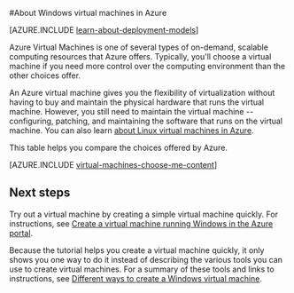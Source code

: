 <properties
	pageTitle="About Windows Virtual Machines | Microsoft Azure"
	description="Learn about the basics of Windows virtual machines in Azure using both deployment models."
	services="virtual-machines-windows"
	documentationCenter=""
	authors="cynthn"
	manager="timlt"
	editor="tysonn"
	tags="azure-resource-manager,azure-service-management"/>

<tags
	ms.service="virtual-machines-windows"
	ms.workload="infrastructure-services"
	ms.tgt_pltfrm="vm-windows"
	ms.devlang="na"
	ms.topic="get-started-article"
	ms.date="03/10/2016"
	ms.author="cynthn"/>

#About Windows virtual machines in Azure

[AZURE.INCLUDE [learn-about-deployment-models](../../includes/learn-about-deployment-models-both-include.md)]


Azure Virtual Machines is one of several types of on-demand, scalable computing resources that Azure offers. Typically, you'll choose a virtual machine if you need more control over the computing environment than the other choices offer.

An Azure virtual machine gives you the flexibility of virtualization without having to buy and maintain the physical hardware that runs the virtual machine. However, you still need to maintain the virtual machine -- configuring, patching, and maintaining the software that runs on the virtual machine. You can also learn [about Linux virtual machines in Azure](virtual-machines-linux-about.md).

This table helps you compare the choices offered by Azure.

[AZURE.INCLUDE [virtual-machines-choose-me-content](../../includes/virtual-machines-choose-me-content.md)]


## Next steps

Try out a virtual machine by creating a simple virtual machine quickly. For instructions, see [Create a virtual machine running Windows in the Azure portal](virtual-machines-windows-hero-tutorial.md).

Because the tutorial helps you create a virtual machine quickly, it only shows you one way to do it instead of describing the various tools you can use to create virtual machines. For a summary of these tools and links to instructions, see [Different ways to create a Windows virtual machine](virtual-machines-windows-creation-choices.md).


<!--links-->
[App Service]: app-service-choose-me.md
[Virtual Machines]: #tellmevm
[Cloud Services]: cloud-services-choose-me.md


